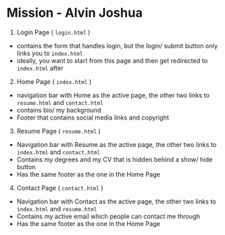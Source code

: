 # Mission - Alvin Joshua

1. Login Page  ( `login.html` )
*   contains the form that handles login, but the login/ submit button only links you to `index.html`
*   ideally, you want to start from this page and then get redirected to `index.html` after

2. Home Page ( `index.html` )
*   navigation bar with Home as the active page, the other two links to `resume.html` and `contact.html`
*   contains bio/ my background
*   Footer that contains social media links and copyright

3. Resume Page ( `resume.html` )
*   Navigation bar with Resume as the active page, the other two links to `index.html` and `contact.html`
*   Contains my degrees and my CV that is hidden behind a show/ hide button
*   Has the same footer as the one in the Home Page

4. Contact Page ( `contact.html` )
*   Navigation bar with Contact as the active page, the other two links to `index.html` and `resume.html`
*   Contains my active email which people can contact me through
*   Has the same footer as the one in the Home Page
